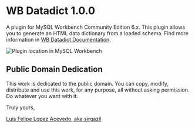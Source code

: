WB Datadict 1.0.0
=================

A plugin for MySQL Workbench Community Edition 6.x. This plugin allows you
to generate an HTML data dictionary from a loaded schema. Find more
information in [WB Datadict Documentation][1].

![Plugin location in MySQL Workbench][2]


Public Domain Dedication
------------------------

This work is dedicated to the public domain. You can copy, modify, distribute
and use this work, for any purpose, all without asking permission. Do
whatever you want with it.

Truly yours,

[Luis Felipe Lopez Acevedo, aka sirgazil][3]


[1]: https://bitbucket.org/sirgazil/wb-datadict/wiki
[2]: https://multimedialib.files.wordpress.com/2014/09/wb-datadict-2014-09-11.png
[3]: http://sirgazil.bitbucket.org/
